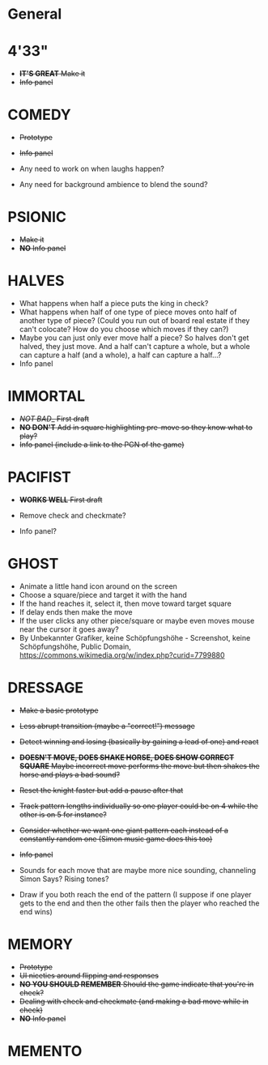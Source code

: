 # General

# 4'33"

- ~~__IT'S GREAT__ Make it~~
- ~~Info panel~~

# COMEDY

- ~~Prototype~~
- ~~Info panel~~

- Any need to work on when laughs happen?
- Any need for background ambience to blend the sound?

# PSIONIC

- ~~Make it~~
- ~~__NO__ Info panel~~

# HALVES

- What happens when half a piece puts the king in check?
- What happens when half of one type of piece moves onto half of another type of piece? (Could you run out of board real estate if they can't colocate? How do you choose which moves if they can?)
- Maybe you can just only ever move half a piece? So halves don't get halved, they just move. And a half can't capture a whole, but a whole can capture a half (and a whole), a half can capture a half...?
- Info panel

# IMMORTAL

- ~~_NOT BAD__ First draft~~
- ~~__NO DON'T__ Add in square highlighting pre-move so they know what to play?~~
- ~~Info panel (include a link to the PGN of the game)~~

# PACIFIST

- ~~__WORKS WELL__ First draft~~
- Remove check and checkmate?

- Info panel?

# GHOST

- Animate a little hand icon around on the screen
- Choose a square/piece and target it with the hand
- If the hand reaches it, select it, then move toward target square
- If delay ends then make the move
- If the user clicks any other piece/square or maybe even moves mouse near the cursor it goes away?
- By Unbekannter Grafiker, keine Schöpfungshöhe - Screenshot, keine Schöpfungshöhe, Public Domain, https://commons.wikimedia.org/w/index.php?curid=7799880

# DRESSAGE

- ~~Make a basic prototype~~
- ~~Less abrupt transition (maybe a "correct!") message~~
- ~~Detect winning and losing (basically by gaining a lead of one) and react~~
- ~~__DOESN'T MOVE, DOES SHAKE HORSE, DOES SHOW CORRECT SQUARE__ Maybe incorrect move performs the move but then shakes the horse and plays a bad sound?~~
- ~~Reset the knight faster but add a pause after that~~
- ~~Track pattern lengths individually so one player could be on 4 while the other is on 5 for instance?~~
- ~~Consider whether we want one giant pattern each instead of a constantly random one (Simon music game does this too)~~
- ~~Info panel~~

- Sounds for each move that are maybe more nice sounding, channeling Simon Says? Rising tones?
- Draw if you both reach the end of the pattern (I suppose if one player gets to the end and then the other fails then the player who reached the end wins)

# MEMORY

- ~~Prototype~~
- ~~UI niceties around flipping and responses~~
- ~~__NO YOU SHOULD REMEMBER__ Should the game indicate that you're in check?~~
- ~~Dealing with check and checkmate (and making a bad move while in check)~~
- ~~__NO__ Info panel~~

# MEMENTO
